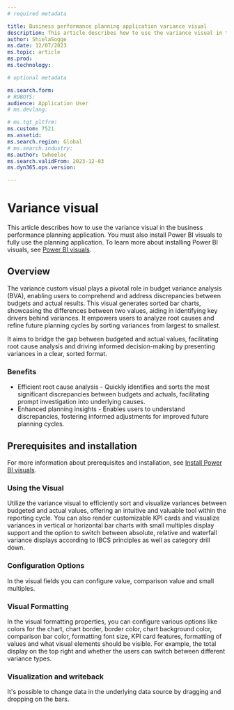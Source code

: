 ```yaml
---
# required metadata

title: Business performance planning application variance visual
description: This article describes how to use the variance visual in the business performance planning application.
author: ShielaSogge
ms.date: 12/07/2023
ms.topic: article
ms.prod: 
ms.technology: 

# optional metadata

ms.search.form: 
# ROBOTS: 
audience: Application User
# ms.devlang: 

# ms.tgt_pltfrm: 
ms.custom: 7521
ms.assetid: 
ms.search.region: Global
# ms.search.industry: 
ms.author: twheeloc
ms.search.validFrom: 2023-12-03
ms.dyn365.ops.version: 

---
```

# Variance visual

This article describes how to use the variance visual in the business performance planning application. You must also install Power BI visuals to fully use the planning application. To learn more about installing Power BI visuals, see [Power BI visuals](/power-bi/developer/visuals).

## Overview

The variance custom visual plays a pivotal role in budget variance analysis (BVA), enabling users to comprehend and address discrepancies between budgets and actual results. This visual generates sorted bar charts, showcasing the differences between two values, aiding in identifying key drivers behind variances. It empowers users to analyze root causes and refine future planning cycles by sorting variances from largest to smallest.

It aims to bridge the gap between budgeted and actual values, facilitating root cause analysis and driving informed decision-making by presenting variances in a clear, sorted format.

### Benefits

 - Efficient root cause analysis - Quickly identifies and sorts the most significant discrepancies between budgets and actuals, facilitating prompt investigation into underlying causes.
 - Enhanced planning insights - Enables users to understand discrepancies, fostering informed adjustments for improved future planning cycles.

## Prerequisites and installation
For more information about prerequisites and installation, see [Install Power BI visuals](powerBI-visual-install).

### Using the Visual

Utilize the variance visual to efficiently sort and visualize variances between budgeted and actual values, offering an intuitive and valuable tool within the reporting cycle.
You can also render customizable KPI cards and visualize variances in vertical or horizontal bar charts with small multiples display support and the option to switch between absolute, relative and waterfall variance displays according to IBCS principles as well as category drill down.

### Configuration Options

In the visual fields you can configure value, comparison value and small multiples.

### Visual Formatting

In the visual formatting properties, you can configure various options like colors for the chart, chart border, border color, chart background color, comparison bar color, formatting font size, KPI card features, formatting of values and what visual elements should be visible. For example, the total display on the top right and whether the users can switch between different variance types.

### Visualization and writeback

It's possible to change data in the underlying data source by dragging and dropping on the bars.
